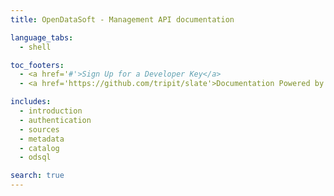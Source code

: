 ```yaml
---
title: OpenDataSoft - Management API documentation

language_tabs:
  - shell

toc_footers:
  - <a href='#'>Sign Up for a Developer Key</a>
  - <a href='https://github.com/tripit/slate'>Documentation Powered by Slate</a>

includes:
  - introduction
  - authentication
  - sources
  - metadata
  - catalog
  - odsql

search: true
---
```

